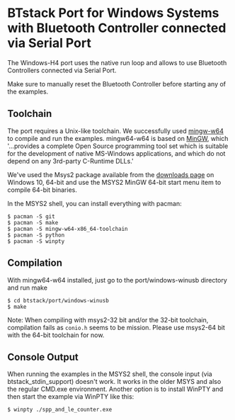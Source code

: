 # BTstack Port for Windows Systems with Bluetooth Controller connected via Serial Port

The Windows-H4 port uses the native run loop and allows to use Bluetooth Controllers connected via Serial Port.

Make sure to manually reset the Bluetooth Controller before starting any of the examples.

## Toolchain

The port requires a Unix-like toolchain. We successfully used [mingw-w64](https://mingw-w64.org/doku.php) to compile and run the examples. mingw64-w64 is based on [MinGW](mingw.org), which '...provides a complete Open Source programming tool set which is suitable for the development of native MS-Windows applications, and which do not depend on any 3rd-party C-Runtime DLLs.'

We've used the Msys2 package available from the [downloads page](https://mingw-w64.org/doku.php/download) on Windows 10, 64-bit and use the MSYS2 MinGW 64-bit start menu item to compile 64-bit binaries.

In the MSYS2 shell, you can install everything with pacman:

    $ pacman -S git
    $ pacman -S make
    $ pacman -S mingw-w64-x86_64-toolchain
    $ pacman -S python
    $ pacman -S winpty

## Compilation

With mingw64-w64 installed, just go to the port/windows-winusb directory and run make

    $ cd btstack/port/windows-winusb
    $ make

Note: When compiling with msys2-32 bit and/or the 32-bit toolchain, compilation fails
as `conio.h` seems to be mission. Please use msys2-64 bit with the 64-bit toolchain for now.

## Console Output

When running the examples in the MSYS2 shell, the console input (via btstack_stdin_support) doesn't work. It works in the older MSYS and also the regular CMD.exe environment. Another option is to install WinPTY and then start the example via WinPTY like this:

    $ winpty ./spp_and_le_counter.exe

